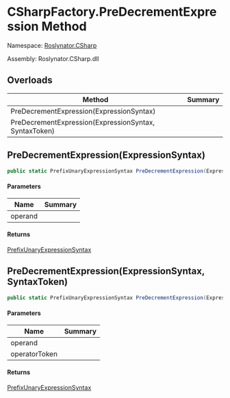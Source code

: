 # CSharpFactory\.PreDecrementExpression Method

Namespace: [Roslynator.CSharp](../../README.md)

Assembly: Roslynator\.CSharp\.dll

## Overloads

| Method | Summary |
| ------ | ------- |
| PreDecrementExpression\(ExpressionSyntax\) | |
| PreDecrementExpression\(ExpressionSyntax, SyntaxToken\) | |

## PreDecrementExpression\(ExpressionSyntax\)

```csharp
public static PrefixUnaryExpressionSyntax PreDecrementExpression(ExpressionSyntax operand)
```

#### Parameters

| Name | Summary |
| ---- | ------- |
| operand | |

#### Returns

[PrefixUnaryExpressionSyntax](https://docs.microsoft.com/en-us/dotnet/api/microsoft.codeanalysis.csharp.syntax.prefixunaryexpressionsyntax)

## PreDecrementExpression\(ExpressionSyntax, SyntaxToken\)

```csharp
public static PrefixUnaryExpressionSyntax PreDecrementExpression(ExpressionSyntax operand, SyntaxToken operatorToken)
```

#### Parameters

| Name | Summary |
| ---- | ------- |
| operand | |
| operatorToken | |

#### Returns

[PrefixUnaryExpressionSyntax](https://docs.microsoft.com/en-us/dotnet/api/microsoft.codeanalysis.csharp.syntax.prefixunaryexpressionsyntax)

